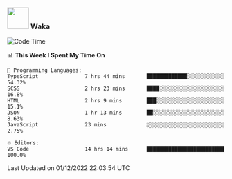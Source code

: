 ### <img src="https://media.giphy.com/media/VgCDAzcKvsR6OM0uWg/giphy.gif" width="50"> Waka

  <!--START_SECTION:waka-->
![Code Time](http://img.shields.io/badge/Code%20Time-1%2C131%20hrs%201%20min-blue)

📊 **This Week I Spent My Time On** 

```text
💬 Programming Languages: 
TypeScript               7 hrs 44 mins       █████████████░░░░░░░░░░░░   54.32% 
SCSS                     2 hrs 23 mins       ████░░░░░░░░░░░░░░░░░░░░░   16.8% 
HTML                     2 hrs 9 mins        ███░░░░░░░░░░░░░░░░░░░░░░   15.1% 
JSON                     1 hr 13 mins        ██░░░░░░░░░░░░░░░░░░░░░░░   8.63% 
JavaScript               23 mins             ░░░░░░░░░░░░░░░░░░░░░░░░░   2.75%

🔥 Editors: 
VS Code                  14 hrs 14 mins      █████████████████████████   100.0%

```


 Last Updated on 01/12/2022 22:03:54 UTC
<!--END_SECTION:waka-->
